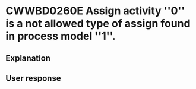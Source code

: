 # CWWBD0260E Assign activity ''0'' is a not allowed type of assign found in process model ''1''.

## Explanation

## User response